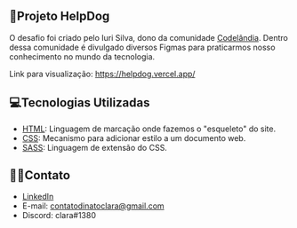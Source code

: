## 🐶Projeto HelpDog

O desafio foi criado pelo Iuri Silva, dono da comunidade [Codelândia](https://discord.gg/wNCWTVuxyz). Dentro dessa comunidade é divulgado diversos Figmas para praticarmos nosso conhecimento no mundo da tecnologia.

Link para visualização: https://helpdog.vercel.app/

## 💻Tecnologias Utilizadas

- [HTML](https://pt-br.reactjs.org): Linguagem de marcação onde fazemos o "esqueleto" do site.
- [CSS](https://react-icons.github.io/react-icons): Mecanismo para adicionar estilo a um documento web.
- [SASS](https://sass-lang.com/): Linguagem de extensão do CSS.

## 👋🏼Contato

- [LinkedIn](https://www.linkedin.com/in/clara-dinato-b86774207/)
- E-mail: contatodinatoclara@gmail.com
- Discord: clara#1380
